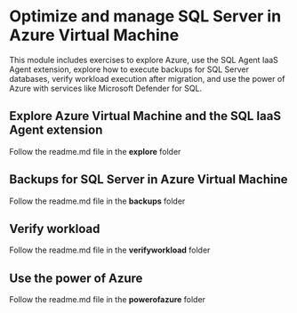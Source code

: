 # Optimize and manage SQL Server in Azure Virtual Machine

This module includes exercises to explore Azure, use the SQL Agent IaaS Agent extension, explore how to execute backups for SQL Server databases, verify workload execution after migration, and use the power of Azure with services like Microsoft Defender for SQL.

## Explore Azure Virtual Machine and the SQL IaaS Agent extension

Follow the readme.md file in the **explore** folder

## Backups for SQL Server in Azure Virtual Machine

Follow the readme.md file in the **backups** folder

## Verify workload

Follow the readme.md file in the **verifyworkload** folder

## Use the power of Azure

Follow the readme.md file in the **powerofazure** folder